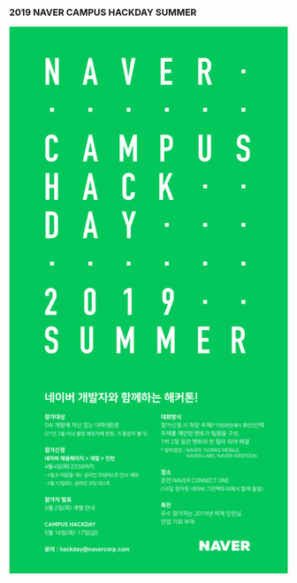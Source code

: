 ### 2019 NAVER CAMPUS HACKDAY SUMMER 

<img src="https://github.com/NAVER-CAMPUS-HACKDAY-2019s/common/blob/master/19CHACK_S.png" />
